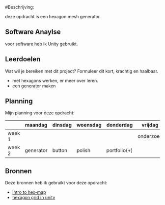 #Beschrijving:

deze opdracht is een hexagon mesh generator.

## Software Anaylse 
voor software heb ik Unity gebruikt.

## Leerdoelen 
Wat wil je bereiken met dit project? Formuleer dit kort, krachtig en haalbaar.
- met hexagons werken, er meer over leren.
- een generator maken


## Planning 
Mijn planning voor deze opdracht:

|       | maandag   | dinsdag   | woensdag   | donderdag   | vrijdag   |
| ---   | ---       | ---       | ---        | ---         | ---       |
|week 1 |           |           |            |             |onderzoek  |  
|week 2 | generator |button     |polish      |portfolio(+) |           |

## Bronnen
Deze bronnen heb ik gebruikt voor deze opdracht:

- [intro to hex-map](https://catlikecoding.com/unity/tutorials/hex-map/part-1/)
- [hexagon grid in unity](https://www.youtube.com/watch?v=konL0iB5gPI)
